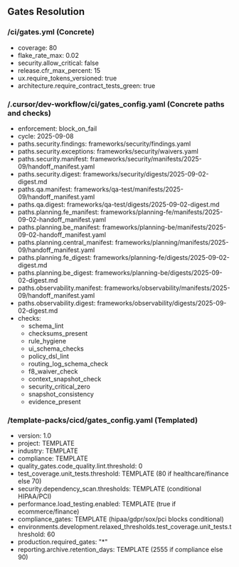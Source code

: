 ## Gates Resolution

### /ci/gates.yml (Concrete)
- coverage: 80
- flake_rate_max: 0.02
- security.allow_critical: false
- release.cfr_max_percent: 15
- ux.require_tokens_versioned: true
- architecture.require_contract_tests_green: true

### /.cursor/dev-workflow/ci/gates_config.yaml (Concrete paths and checks)
- enforcement: block_on_fail
- cycle: 2025-09-08
- paths.security.findings: frameworks/security/findings.yaml
- paths.security.exceptions: frameworks/security/waivers.yaml
- paths.security.manifest: frameworks/security/manifests/2025-09/handoff_manifest.yaml
- paths.security.digest: frameworks/security/digests/2025-09-02-digest.md
- paths.qa.manifest: frameworks/qa-test/manifests/2025-09/handoff_manifest.yaml
- paths.qa.digest: frameworks/qa-test/digests/2025-09-02-digest.md
- paths.planning.fe_manifest: frameworks/planning-fe/manifests/2025-09-02-handoff_manifest.yaml
- paths.planning.be_manifest: frameworks/planning-be/manifests/2025-09-02-handoff_manifest.yaml
- paths.planning.central_manifest: frameworks/planning/manifests/2025-09/handoff_manifest.yaml
- paths.planning.fe_digest: frameworks/planning-fe/digests/2025-09-02-digest.md
- paths.planning.be_digest: frameworks/planning-be/digests/2025-09-02-digest.md
- paths.observability.manifest: frameworks/observability/manifests/2025-09/handoff_manifest.yaml
- paths.observability.digest: frameworks/observability/digests/2025-09-02-digest.md
- checks:
  - schema_lint
  - checksums_present
  - rule_hygiene
  - ui_schema_checks
  - policy_dsl_lint
  - routing_log_schema_check
  - f8_waiver_check
  - context_snapshot_check
  - security_critical_zero
  - snapshot_consistency
  - evidence_present

### /template-packs/cicd/gates_config.yaml (Templated)
- version: 1.0
- project: TEMPLATE
- industry: TEMPLATE
- compliance: TEMPLATE
- quality_gates.code_quality.lint.threshold: 0
- test_coverage.unit_tests.threshold: TEMPLATE (80 if healthcare/finance else 70)
- security.dependency_scan.thresholds: TEMPLATE (conditional HIPAA/PCI)
- performance.load_testing.enabled: TEMPLATE (true if ecommerce/finance)
- compliance_gates: TEMPLATE (hipaa/gdpr/sox/pci blocks conditional)
- environments.development.relaxed_thresholds.test_coverage.unit_tests.threshold: 60
- production.required_gates: "*"
- reporting.archive.retention_days: TEMPLATE (2555 if compliance else 90)
